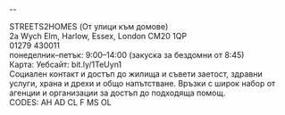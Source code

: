 
--

STREETS2HOMES (От улици към домове)  
2a Wych Elm, Harlow, Essex, London CM20 1QP  
01279 430011  
понеделник–петък: 9:00–14:00 (закуска за бездомни от 8:45)  
Карта: Уебсайт: bit.ly/1TeUyn1  
Социален контакт и достъп до жилища и съвети заетост, здравни услуги, храна и дрехи и общо напътстване. Връзки с широк набор от агенции и организации за достъп до подходяща помощ.  
CODES: AH AD CL F MS OL  
  

